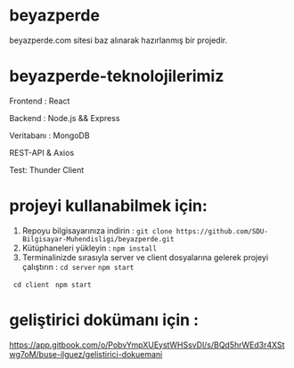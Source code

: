# beyazperde
beyazperde.com sitesi baz alınarak hazırlanmış bir projedir.



# beyazperde-teknolojilerimiz

<p>Frontend : React</p>
<p>Backend : Node.js && Express</p>
<p>Veritabanı : MongoDB</p>
<p>REST-API & Axios</p>
<p>Test: Thunder Client</p>

# projeyi kullanabilmek için:

1. Repoyu bilgisayarınıza indirin :
     ```git clone https://github.com/SDU-Bilgisayar-Muhendisligi/beyazperde.git```
2. Kütüphaneleri yükleyin :
      ```npm install```
3. Terminalinizde sırasıyla server ve client dosyalarına gelerek projeyi çalıştırın :
     ```cd server```
   ```npm start```
    
  ``` cd client```
    ``` npm start```
# geliştirici dokümanı için :
https://app.gitbook.com/o/PobvYmpXUEystWHSsvDl/s/BQd5hrWEd3r4XStwg7oM/buse-ilguez/gelistirici-dokuemani
   

